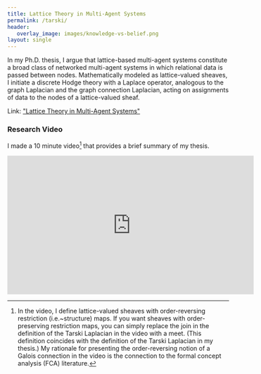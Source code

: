 ```yaml
---
title: Lattice Theory in Multi-Agent Systems
permalink: /tarski/
header: 
   overlay_image: images/knowledge-vs-belief.png
layout: single
---
```


In my Ph.D. thesis, I argue that lattice-based multi-agent systems constitute a broad class of networked multi-agent systems in which relational data is passed between nodes. Mathematically modeled as lattice-valued sheaves, I initiate a discrete Hodge theory with a Laplace operator, analogous to the graph Laplacian and the graph connection Laplacian, acting on assignments of data to the nodes of a lattice-valued sheaf.

Link: ["Lattice Theory in Multi-Agent Systems"](/files/thesis.pdf)

### Research Video

I made a 10 minute video[^1] that provides a brief summary of my thesis.

<iframe width="560" height="315" src="https://www.youtube.com/embed/Qoli4G-_HOg" title="YouTube video player" frameborder="0" allow="accelerometer; autoplay; clipboard-write; encrypted-media; gyroscope; picture-in-picture" allowfullscreen></iframe>

[^1]: In the video, I define lattice-valued sheaves with order-reversing restriction (i.e.~structure) maps. If you want sheaves with order-preserving restriction maps, you can simply replace the join in the definition of the Tarski Laplacian in the video with a meet. (This definition coincides with the definition of the Tarski Laplacian in my thesis.) My rationale for presenting the order-reversing notion of a Galois connection in the video is the connection to the formal concept analysis (FCA) literature.